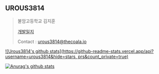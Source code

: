 UROUS3814
------------------
  >불암고등학교 김지훈
  >
  > [개발일지](https://github.com/urous3814/urous3814/blob/main/Development_log.md)
  >
  > Contact : urous3814@thecoala.io

[![Urous3814's github stats](https://github-readme-stats.vercel.app/api?username=urous3814&hide=stars, prs&count_private=true)](https://github.com/anuraghazra/github-readme-stats)

[![Anurag's github stats](https://github-readme-stats.vercel.app/api?username=anuraghazra)](https://github.com/anuraghazra/github-readme-stats)
